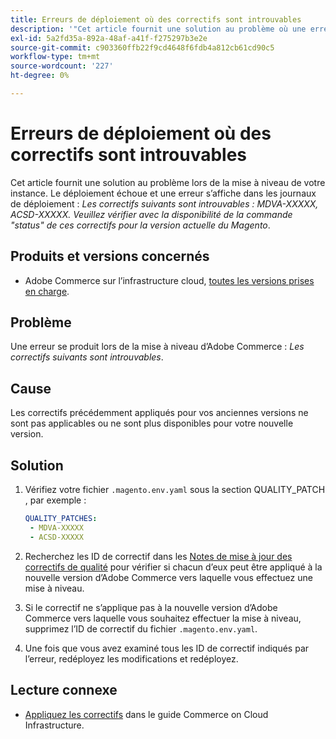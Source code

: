 ```yaml
---
title: Erreurs de déploiement où des correctifs sont introuvables
description: '"Cet article fournit une solution au problème où une erreur s’affiche *Les correctifs suivants n’ont pas été trouvés : MDVA-XXXXX, ACSD-XXXXX. Veuillez vérifier avec la commande "status" la disponibilité de ces correctifs pour la version actuelle du Magento*."'
exl-id: 5a2fd35a-892a-48af-a41f-f275297b3e2e
source-git-commit: c903360ffb22f9cd4648f6fdb4a812cb61cd90c5
workflow-type: tm+mt
source-wordcount: '227'
ht-degree: 0%

---
```


# Erreurs de déploiement où des correctifs sont introuvables

Cet article fournit une solution au problème lors de la mise à niveau de votre instance. Le déploiement échoue et une erreur s’affiche dans les journaux de déploiement : *Les correctifs suivants sont introuvables : MDVA-XXXXX, ACSD-XXXXX. Veuillez vérifier avec la disponibilité de la commande &quot;status&quot; de ces correctifs pour la version actuelle du Magento*.

## Produits et versions concernés

* Adobe Commerce sur l’infrastructure cloud, [toutes les versions prises en charge](https://magento.com/sites/default/files/magento-software-lifecycle-policy.pdf).


## Problème

Une erreur se produit lors de la mise à niveau d’Adobe Commerce : *Les correctifs suivants sont introuvables*.

## Cause

Les correctifs précédemment appliqués pour vos anciennes versions ne sont pas applicables ou ne sont plus disponibles pour votre nouvelle version.

## Solution

1. Vérifiez votre fichier `.magento.env.yaml` sous la section QUALITY_PATCH , par exemple :

   ```yaml
   QUALITY_PATCHES:
    - MDVA-XXXXX
    - ACSD-XXXXX
   ```

1. Recherchez les ID de correctif dans les [Notes de mise à jour des correctifs de qualité](/docs/commerce-operations/tools/quality-patches-tool/release-notes.html) pour vérifier si chacun d’eux peut être appliqué à la nouvelle version d’Adobe Commerce vers laquelle vous effectuez une mise à niveau.
1. Si le correctif ne s’applique pas à la nouvelle version d’Adobe Commerce vers laquelle vous souhaitez effectuer la mise à niveau, supprimez l’ID de correctif du fichier `.magento.env.yaml`.
1. Une fois que vous avez examiné tous les ID de correctif indiqués par l’erreur, redéployez les modifications et redéployez.

## Lecture connexe

* [Appliquez les correctifs](/docs/commerce-cloud-service/user-guide/develop/upgrade/apply-patches.html?lang=en#apply-a-patch-in-a-local-environment) dans le guide Commerce on Cloud Infrastructure.
